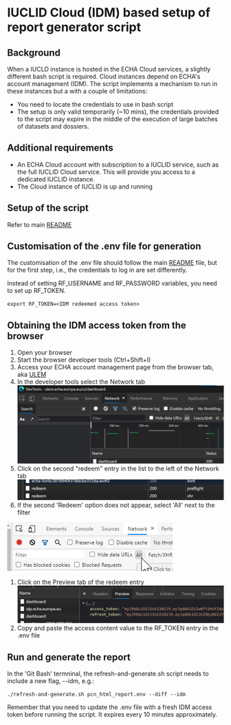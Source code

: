 # IUCLID Cloud (IDM) based setup of report generator script

## Background

When a IUCLD instance is hosted in the ECHA Cloud services, a slightly different bash script is required. Cloud instances depend on ECHA's account management (IDM). The script implements a mechanism to run in these instances but a with a couple of limitations:

* You need to locate the credentials to use in bash script
* The setup is only valid temporarily (~10 mins), the credentials provided to the script may expire in the middle of the execution of large batches of datasets and dossiers.

## Additional requirements

* An ECHA Cloud account with subscription to a IUCLID service, such as the full IUCLID Cloud service. This will provide you access to a dedicated IUCLID instance.
* The Cloud instance of IUCLID is up and running

## Setup of the script

Refer to main [README](../README.md)

## Customisation of the .env file for generation

The customisation of the .env file should follow the main [README](../README.md) file, but for the first step, i.e., the credentials to log in are set differently.

Instead of setting RF_USERNAME and RF_PASSWORD variables, you need to set up RF_TOKEN.

```
export RF_TOKEN=<IDM redeemed access token>
```

## Obtaining the IDM access token from the browser

1. Open your browser
1. Start the browser developer tools (Ctrl+Shift+I)
1. Access your ECHA account management page from the browser tab, aka [ULEM](https://ulem.echa.europa.eu/ui/dashboard)
1. In the developer tools select the Network tab
![Network tab in the browser developer tools](../doc/img/network-tab.png)
1. Click on the second "redeem" entry in the list to the left of the Network tab
![Redeem entries in the requests list](../doc/img/redeem-entries.png)
1. If the second 'Redeem' option does not appear, select 'All' next to the filter

![See second Redeem](../doc/img/developer_tools_screenshot_find_second_redeem_all.png)
1. Click on the Preview tab of the redeem entry
![Preview tab with access token](../doc/img/preview-tab.png)
1. Copy and paste the access content value to the RF_TOKEN entry in the .env file

## Run and generate the report

In the 'Git Bash' termninal, the refresh-and-generate.sh script needs to include a new flag, --idm, e.g.:

```
./refresh-and-generate.sh pcn_html_report.env --diff --idm
```

Remember that you need to update the .env file with a fresh IDM access token before running the script. It expires every 10 minutes approximately.
